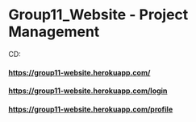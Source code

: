 # Group11_Website - Project Management
CD:  
#### https://group11-website.herokuapp.com/  
#### https://group11-website.herokuapp.com/login  
#### https://group11-website.herokuapp.com/profile  
